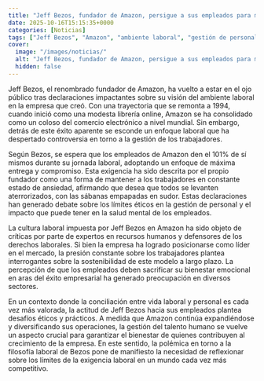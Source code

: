 ```yaml
---
title: "Jeff Bezos, fundador de Amazon, persigue a sus empleados para mantenerlos con ansiedad - 'Quiero que todos se levanten aterrorizados, con las sábanas empapadas en sudor'"
date: 2025-10-16T15:15:35+0000
categories: [Noticias]
tags: ["Jeff Bezos", "Amazon", "ambiente laboral", "gestión de personal", "recursos humanos", "derechos laborales", "conciliación vida laboral."]
cover:
  image: "/images/noticias/"
  alt: "Jeff Bezos, fundador de Amazon, persigue a sus empleados para mantenerlos con ansiedad - 'Quiero que todos se levanten aterrorizados, con las sábanas empapadas en sudor'"
  hidden: false
---
```


Jeff Bezos, el renombrado fundador de Amazon, ha vuelto a estar en el ojo público tras declaraciones impactantes sobre su visión del ambiente laboral en la empresa que creó. Con una trayectoria que se remonta a 1994, cuando inició como una modesta librería online, Amazon se ha consolidado como un coloso del comercio electrónico a nivel mundial. Sin embargo, detrás de este éxito aparente se esconde un enfoque laboral que ha despertado controversia en torno a la gestión de los trabajadores.

Según Bezos, se espera que los empleados de Amazon den el 101% de sí mismos durante su jornada laboral, adoptando un enfoque de máxima entrega y compromiso. Esta exigencia ha sido descrita por el propio fundador como una forma de mantener a los trabajadores en constante estado de ansiedad, afirmando que desea que todos se levanten aterrorizados, con las sábanas empapadas en sudor. Estas declaraciones han generado debate sobre los límites éticos en la gestión de personal y el impacto que puede tener en la salud mental de los empleados.

La cultura laboral impuesta por Jeff Bezos en Amazon ha sido objeto de críticas por parte de expertos en recursos humanos y defensores de los derechos laborales. Si bien la empresa ha logrado posicionarse como líder en el mercado, la presión constante sobre los trabajadores plantea interrogantes sobre la sostenibilidad de este modelo a largo plazo. La percepción de que los empleados deben sacrificar su bienestar emocional en aras del éxito empresarial ha generado preocupación en diversos sectores.

En un contexto donde la conciliación entre vida laboral y personal es cada vez más valorada, la actitud de Jeff Bezos hacia sus empleados plantea desafíos éticos y prácticos. A medida que Amazon continúa expandiéndose y diversificando sus operaciones, la gestión del talento humano se vuelve un aspecto crucial para garantizar el bienestar de quienes contribuyen al crecimiento de la empresa. En este sentido, la polémica en torno a la filosofía laboral de Bezos pone de manifiesto la necesidad de reflexionar sobre los límites de la exigencia laboral en un mundo cada vez más competitivo.
